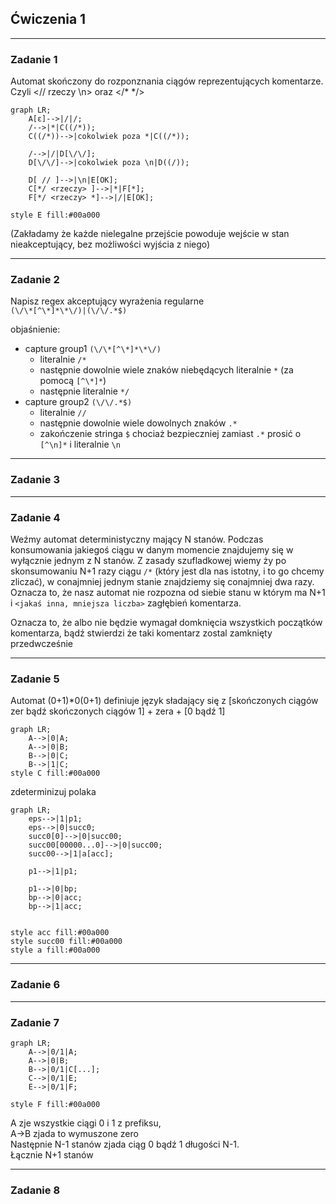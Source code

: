 ## Ćwiczenia 1
***
### Zadanie 1
Automat skończony do rozponznania ciągów reprezentujących komentarze. Czyli <// rzeczy \n> oraz </* */>
```mermaid
graph LR;
    A[ε]-->|/|/;
    /-->|*|C((/*));
    C((/*))-->|cokolwiek poza *|C((/*));
    
    /-->|/|D[\/\/];
    D[\/\/]-->|cokolwiek poza \n|D((/));

    D[ // ]-->|\n|E[OK];
    C[*/ <rzeczy> ]-->|*|F[*];
    F[*/ <rzeczy> *]-->|/|E[OK];

style E fill:#00a000
```

(Zakładamy że każde nielegalne przejście powoduje wejście w stan nieakceptujący, bez możliwości wyjścia z niego)


***
### Zadanie 2
Napisz regex akceptujący wyrażenia regularne  
`(\/\*[^\*]*\*\/)|(\/\/.*$)`

objaśnienie:  
- capture group1 `(\/\*[^\*]*\*\/)`
    - literalnie `/*`
    - następnie dowolnie wiele znaków niebędących literalnie `*` (za pomocą `[^\*]*`)
    - następnie literalnie `*/` 
- capture group2 `(\/\/.*$)`
    - literalnie `//`
    - następnie dowolnie wiele dowolnych znaków `.*`
    - zakończenie stringa `$` chociaż bezpieczniej zamiast `.*` prosić o `[^\n]*` i literalnie `\n`

***
### Zadanie 3

***
### Zadanie 4
Weźmy automat deterministyczny mający N stanów. Podczas konsumowania jakiegoś ciągu w danym momencie znajdujemy się w wyłącznie jednym z N stanów. Z zasady szufladkowej wiemy ży po skonsumowaniu N+1 razy ciągu `/*` (który jest dla nas istotny, i to go chcemy zliczać), w conajmniej jednym stanie znajdziemy się conajmniej dwa razy. Oznacza to, że nasz automat nie rozpozna od siebie stanu w którym ma N+1 i `<jakaś inna, mniejsza liczba>` zagłębień komentarza. 

Oznacza to, że albo nie będzie wymagał domknięcia wszystkich początków komentarza, bądź stwierdzi że taki komentarz zostal zamknięty przedwcześnie

***
### Zadanie 5
Automat (0+1)*0(0+1) definiuje język sładający się z [skończonych ciągów zer bądź skończonych ciągów 1] + zera + [0 bądź 1]

```mermaid
graph LR;
    A-->|0|A;
    A-->|0|B;
    B-->|0|C;
    B-->|1|C;
style C fill:#00a000
```

zdeterminizuj polaka
```mermaid
graph LR;
    eps-->|1|p1;
    eps-->|0|succ0;
    succ0[0]-->|0|succ00;
    succ00[00000...0]-->|0|succ00;
    succ00-->|1|a[acc];
    
    p1-->|1|p1;

    p1-->|0|bp;
    bp-->|0|acc;
    bp-->|1|acc;
    

style acc fill:#00a000
style succ00 fill:#00a000
style a fill:#00a000
```


***
### Zadanie 6

***
### Zadanie 7
```mermaid
graph LR;
    A-->|0/1|A;
    A-->|0|B;
    B-->|0/1|C[...];
    C-->|0/1|E;
    E-->|0/1|F;
    
style F fill:#00a000
```

A zje wszystkie ciągi 0 i 1 z prefiksu,  
A->B zjada to wymuszone zero  
Następnie N-1 stanów zjada ciąg 0 bądź 1 długości N-1.  
Łącznie N+1 stanów

***
### Zadanie 8